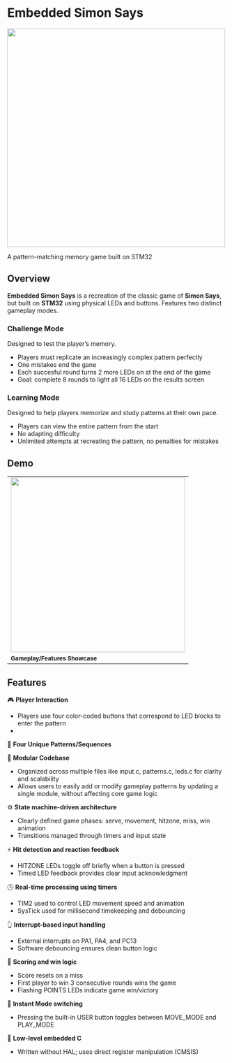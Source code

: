 # Embedded Simon Says 

<img src="assets/STM-SAYS_thumbnailGIF.gif" width="500" />

A pattern-matching memory game built on STM32

## Overview
**Embedded Simon Says** is a recreation of the classic game of **Simon Says**, but built on **STM32** using physical LEDs and buttons. Features two distinct gameplay modes.

### Challenge Mode
Designed to test the player’s memory. 
  - Players must replicate an increasingly complex pattern perfectly
  - One mistakes end the gane
  - Each succesful round turns 2 more LEDs on at the end of the game
  - Goal: complete 8 rounds to light all 16 LEDs on the results screen
    
### Learning Mode
Designed to help players memorize and study patterns at their own pace. 
  - Players can view the entire pattern from the start
  - No adapting difficulty
  - Unlimited attempts at recreating the pattern, no penalties for mistakes



## Demo
<table>
  <tr>
    <td>
      <a href="https://www.youtube.com/watch?v=8bnj9skPk7E">
        <img src="assets/STM-SAYS_demo_thumbnail.jpg" width="400" />
      </a>
    </td>
  </tr>
  <tr>
    <td><sub><strong>Gameplay/Features Showcase</strong></sub></td>
  </tr>
</table>

## Features
🎮 **Player Interaction**
  - Players use four color-coded buttons that correspond to LED blocks to enter the pattern
  - 

🔄 **Four Unique Patterns/Sequences**


🔧 **Modular Codebase**
  - Organized across multiple files like input.c, patterns.c, leds.c for clarity and scalability
  - Allows users to easily add or modify gameplay patterns by updating a single module, without affecting core game logic




⚙️ **State machine-driven architecture**
  - Clearly defined game phases: serve, movement, hitzone, miss, win animation
  - Transitions managed through timers and input state

⚡ **Hit detection and reaction feedback**
  - HITZONE LEDs toggle off briefly when a button is pressed
  - Timed LED feedback provides clear input acknowledgment

🕒 **Real-time processing using timers**
  - TIM2 used to control LED movement speed and animation
  - SysTick used for millisecond timekeeping and debouncing

👆 **Interrupt-based input handling**
  - External interrupts on PA1, PA4, and PC13
  - Software debouncing ensures clean button logic

🧠 **Scoring and win logic**
  - Score resets on a miss
  - First player to win 3 consecutive rounds wins the game
  - Flashing POINTS LEDs indicate game win/victory

🔁 **Instant Mode switching**
  - Pressing the built-in USER button toggles between MOVE_MODE and PLAY_MODE

🧪 **Low-level embedded C**
  - Written without HAL; uses direct register manipulation (CMSIS)
